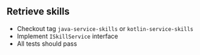 ## Retrieve skills

* Checkout tag `java-service-skills` or `kotlin-service-skills`
* Implement `ISkillService` interface
* All tests should pass
